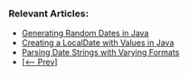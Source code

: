 ### Relevant Articles:

- [Generating Random Dates in Java](https://www.baeldung.com/java-random-dates)
- [Creating a LocalDate with Values in Java](https://www.baeldung.com/java-creating-localdate-with-values)
- [Parsing Date Strings with Varying Formats](https://www.baeldung.com/java-parsing-dates-many-formats)
- [[<-- Prev]](/core-java-modules/core-java-datetime-java8-1)
